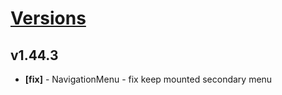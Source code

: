 # [Versions](https://github.com/Tracktor/design-system/releases)

## v1.44.3
- **[fix]** - NavigationMenu - fix keep mounted secondary menu
